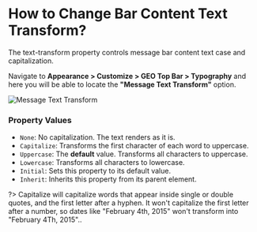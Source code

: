 # How to Change Bar Content Text Transform?

The text-transform property controls message bar content text case and capitalization.

Navigate to **Appearance > Customize > GEO Top Bar > Typography** and here you will be able to locate the **"Message Text Transform"** option.

![Message Text Transform](http://res.cloudinary.com/mypreview/image/upload/v1492213098/message-text-transform_s85nbs.gif)

### Property Values

* ```None```:  No capitalization. The text renders as it is.
* ```Capitalize```: Transforms the first character of each word to uppercase.
* ```Uppercase```: The **default** value. Transforms all characters to uppercase.
* ```Lowercase```: Transforms all characters to lowercase.
* ```Initial```: Sets this property to its default value.
* ```Inherit```: Inherits this property from its parent element.

?> Capitalize will capitalize words that appear inside single or double quotes, and the first letter after a hyphen. It won't capitalize the first letter after a number, so dates like "February 4th, 2015" won't transform into "February 4Th, 2015"..

